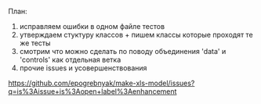 План:

1. исправляем ошибки в одном файле тестов
2. утверждаем стуктуру классов + пишем классы которые проходят те же тесты
3. смотрим что можно сделать по поводу объединения 'data' и 'controls' как отдельная ветка
4. прочие issues и усовершенствования

<https://github.com/epogrebnyak/make-xls-model/issues?q=is%3Aissue+is%3Aopen+label%3Aenhancement>



